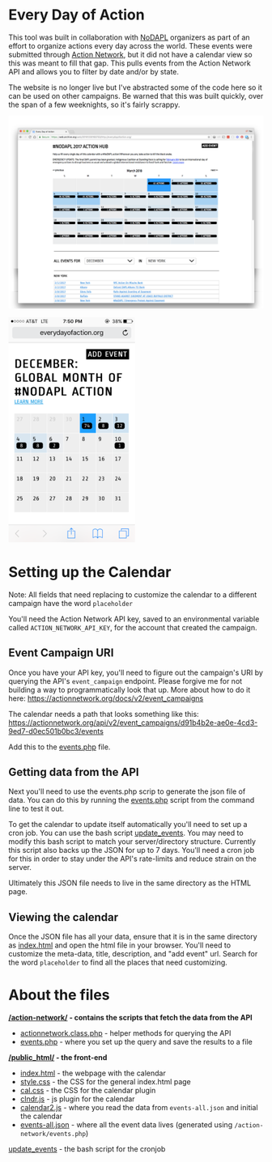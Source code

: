 # Every Day of Action
This tool was built in collaboration with [NoDAPL](https://www.democracynow.org/2017/2/8/water_protectors_call_for_global_mass) organizers as part of an effort to organize actions every day across the world. These events were submitted through [Action Network](https://actionnetwork.org/), but it did not have a calendar view so this was meant to fill that gap. This pulls events from the Action Network API and allows you to filter by date and/or by state.

The website is no longer live but I've abstracted some of the code here so it can be used on other campaigns. Be warned that this was built quickly, over the span of a few weeknights, so it's fairly scrappy.

![Here's a mashup of screenshots](screenshot.png)

<img src="screenshot-mobile.png" width="250" alt="mobile screenshot" />

# Setting up the Calendar

Note: All fields that need replacing to customize the calendar to a different campaign have the word `placeholder`

You'll need the Action Network API key, saved to an environmental variable called `ACTION_NETWORK_API_KEY`, for the account that created the campaign. 

## Event Campaign URI

Once you have your API key, you'll need to figure out the campaign's URI by querying the API's `event_campaign` endpoint. Please forgive me for not building a way to programmatically look that up. More about how to do it here: https://actionnetwork.org/docs/v2/event_campaigns

The calendar needs a path that looks something like this: https://actionnetwork.org/api/v2/event_campaigns/d91b4b2e-ae0e-4cd3-9ed7-d0ec501b0bc3/events

Add this to the [events.php](action-network/events.php) file.

## Getting data from the API

Next you'll need to use the events.php scrip to generate the json file of data. You can do this by running the [events.php](action-network/events.php) script from the command line to test it out. 

To get the calendar to update itself automatically you'll need to set up a cron job. You can use the bash script [update_events](update-events). You may need to modify this bash script to match your server/directory structure. Currently this script also backs up the JSON for up to 7 days. You'll need a cron job for this in order to stay under the API's rate-limits and reduce strain on the server.

Ultimately this JSON file needs to live in the same directory as the HTML page.

## Viewing the calendar

Once the JSON file has all your data, ensure that it is in the same directory as [index.html](public_html/index.html) and open the html file in your browser. You'll need to customize the meta-data, title, description, and "add event" url. Search for the word `placeholder` to find all the places that need customizing. 

# About the files

**[/action-network/](action-network/) - contains the scripts that fetch the data from the API**  
* [actionnetwork.class.php](action-network/actionnetwork.class.php) - helper methods for querying the API
* [events.php](action-network/events.php) - where you set up the query and save the results to a file

**[/public_html/](public_html/) - the front-end**  
* [index.html](public_html/index.html) - the webpage with the calendar
* [style.css](public_html/style.css) - the CSS for the general index.html page
* [cal.css](public_html/cal.css) - the CSS for the calendar plugin
* [clndr.js](public_html/clndr.js) - js plugin for the calendar
* [calendar2.js](public_html/calendar2.js) - where you read the data from `events-all.json` and initial the calendar
* [events-all.json](public_html/events-all.json) - where all the event data lives (generated using `/action-network/events.php`)

[update_events](update_events) - the bash script for the cronjob